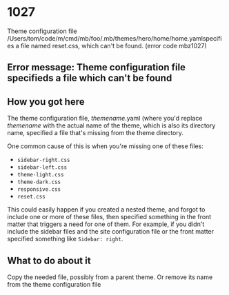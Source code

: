 # 1027
 Theme configuration file /Users/tom/code/m/cmd/mb/foo/.mb/themes/hero/home/home.yamlspecifies a file named reset.css, which can't be found. (error code mbz1027)

## Error message: Theme configuration file specifieds a file which can't be found

## How you got here

The theme configuration file, *themename*.yaml (where you'd replace *themename* with
the actual name of the theme, which is also its directory name, specified a
file that's missing from the theme directory.

One common cause of this is when you're missing one of these files:

* `sidebar-right.css` 
* `sidebar-left.css` 
* `theme-light.css` 
* `theme-dark.css` 
* `responsive.css`
* `reset.css`

This could easily happen if you created a nested theme, and forgot to include one 
or more of these files, then specified something
in the front matter that triggers a need for one of them. For example, if you didn't
include the sidebar files and the site configuration file or the front matter
specified something like `Sidebar: right`.

## What to do about it

Copy the needed file, possibly from a parent theme. Or remove its name 
from the theme configuration file

